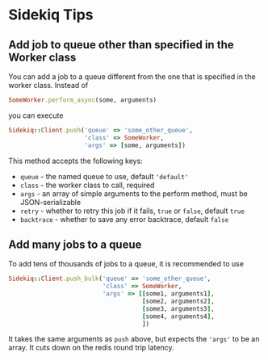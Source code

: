 # Sidekiq Tips

## Add job to queue other than specified in the Worker class
You can add a job to a queue different from the one that is specified in the worker class.
Instead of

```ruby
SomeWorker.perform_async(some, arguments)
```

you can execute

```ruby
Sidekiq::Client.push('queue' => 'some_other_queue',
                     'class' => SomeWorker,
                     'args' => [some, arguments])
```
This method accepts the following keys:
* `queue` - the named queue to use, default `'default'`
* `class` - the worker class to call, required
* `args` - an array of simple arguments to the perform method, must be JSON-serializable
* `retry` - whether to retry this job if it fails, `true` or `false`, default `true`
* `backtrace` - whether to save any error backtrace, default `false`

## Add many jobs to a queue
To add tens of thousands of jobs to a queue, it is recommended to use
```ruby
Sidekiq::Client.push_bulk('queue' => 'some_other_queue',
                          'class' => SomeWorker,
                          'args' => [[some1, arguments1],
                                     [some2, arguments2],
                                     [some3, arguments3],
                                     [some4, arguments4],
                                     ])
```
It takes the same arguments as `push` above, but expects the `'args'` to be an array.
It cuts down on the redis round trip latency.

